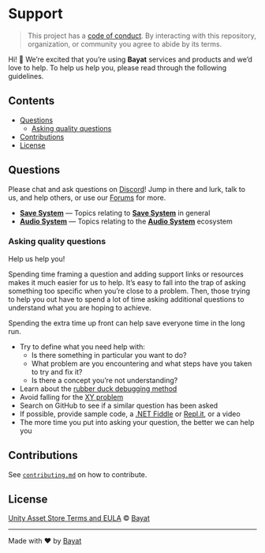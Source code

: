 # Support

> This project has a [code of conduct][coc].
> By interacting with this repository, organization, or community you agree to
> abide by its terms.

Hi!  👋
We’re excited that you’re using **Bayat** services and products and we’d love to help.
To help us help you, please read through the following guidelines.

## Contents

*   [Questions](#questions)
    *   [Asking quality questions](#asking-quality-questions)
*   [Contributions](#contributions)
*   [License](#license)

## Questions

Please chat and ask questions on [Discord][discord]!
Jump in there and lurk, talk to us, and help others, or use our [Forums][forums] for more.

*   [**Save System**](https://github.com/BayatAssetStore/SaveSystem/discussions)
    — Topics relating to [**Save System**][save-system] in general
*   [**Audio System**](https://github.com/BayatAssetStore/AudioSystem/discussions)
    — Topics relating to the [**Audio System**][audio-system] ecosystem

### Asking quality questions

Help us help you!

Spending time framing a question and adding support links or resources makes it
much easier for us to help.
It’s easy to fall into the trap of asking something too specific when you’re
close to a problem.
Then, those trying to help you out have to spend a lot of time asking additional
questions to understand what you are hoping to achieve.

Spending the extra time up front can help save everyone time in the long run.

*   Try to define what you need help with:
    *   Is there something in particular you want to do?
    *   What problem are you encountering and what steps have you taken to try
        and fix it?
    *   Is there a concept you’re not understanding?
*   Learn about the [rubber duck debugging method][rubberduck]
*   Avoid falling for the [XY problem][xy]
*   Search on GitHub to see if a similar question has been asked
*   If possible, provide sample code, a [.NET Fiddle][dotnetfiddle] or [Repl.it][replit], or a video
*   The more time you put into asking your question, the better we can help you

## Contributions

See [`contributing.md`][contributing] on how to contribute.

## License

[Unity Asset Store Terms and EULA][license] © [Bayat][author]

---

Made with ❤️ by [Bayat][author]

<!-- Definitions -->

[license]: https://unity3d.com/legal/as_terms

[author]: https://bayat.io

[coc]: CODE_OF_CONDUCT.md

[save-system]: https://github.com/BayatAssetStore/SaveSystem

[audio-system]: https://github.com/BayatAssetStore/AudioSystem

[rubberduck]: https://rubberduckdebugging.com

[xy]: https://meta.stackexchange.com/questions/66377/what-is-the-xy-problem/66378#66378

[dotnetfiddle]: https://dotnetfiddle.net/

[replit]: https://repl.it/languages/csharp

[discord]: https://discord.gg/HWMqD7T

[forums]: https://forums.bayat.io

[contributing]: CONTRIBUTING.md
